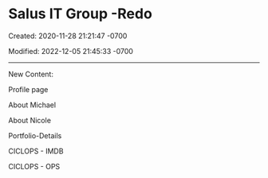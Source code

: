 # Salus IT Group -Redo

Created: 2020-11-28 21:21:47 -0700

Modified: 2022-12-05 21:45:33 -0700

---

New Content:

Profile page

About Michael

About Nicole

Portfolio-Details

CICLOPS - IMDB

CICLOPS - OPS

